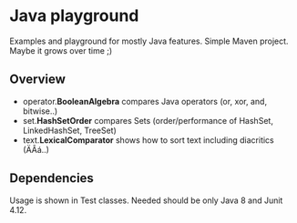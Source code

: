 # Java playground

Examples and playground for mostly Java features. Simple Maven project. Maybe it grows over time ;)

## Overview

- operator.**BooleanAlgebra** compares Java operators (or, xor, and, bitwise..)
- set.**HashSetOrder** compares Sets (order/performance of HashSet, LinkedHashSet, TreeSet)
- text.**LexicalComparator** shows how to sort text including diacritics (ÄÂá..)

## Dependencies

Usage is shown in Test classes. Needed should be only Java 8 and Junit 4.12.
